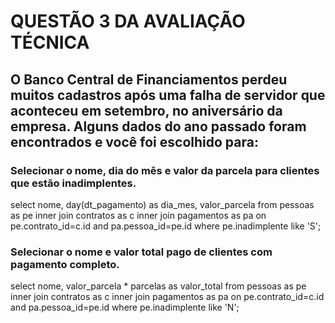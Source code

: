 # QUESTÃO 3 DA AVALIAÇÃO TÉCNICA

## O Banco Central de Financiamentos perdeu muitos cadastros após uma falha de servidor que aconteceu em setembro, no aniversário da empresa. Alguns dados do ano passado foram encontrados e você foi escolhido para:

### Selecionar o nome, dia do mês e valor da parcela para clientes que estão inadimplentes. 

select nome, day(dt_pagamento) as dia_mes, valor_parcela from pessoas as pe inner join contratos as c inner join pagamentos as pa on pe.contrato_id=c.id and pa.pessoa_id=pe.id where pe.inadimplente like 'S';

### Selecionar o nome e valor total pago de clientes com pagamento completo.  

select nome, valor_parcela * parcelas as valor_total from pessoas as pe inner join contratos as c inner join pagamentos as pa on pe.contrato_id=c.id and pa.pessoa_id=pe.id where pe.inadimplente like 'N';



